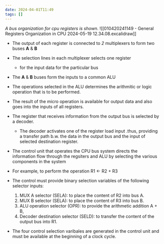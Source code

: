 ```yaml
---
date: 2024-04-01T11:49
tags: []
---
```

*A bus organization for cpu registers is shown.*
![[010420241149 - General Registers Organization in CPU 2024-05-19 12.34.08.excalidraw]]

- The output of each register is connected to *2* multiplexers to form two buses **A** & **B**
- The selection lines in each multiplexer selects one register
	- for the input data for the particular bus 
- The **A** & **B** buses form the inputs to a common ALU
- The operations selected in the ALU determines the arithmitic or logic operation that is to be performed. 
- The result of the micro operation is available for output data and also goes into the inputs of all registers.
- The register that receives information from the output bus is selected by a decoder. 
	- The decoder activates one of the register load input .thus, providing a transfer path b.w. the data in the output bus and the input of selected destination register.

- The control unit that operates the CPU bus system directs the information flow through the regsiters and ALU by selecting the various components in the system
- For example, to perform the operation R1 <- R2 + R3
- The control must provide binary selection variables of the following selector inputs:
	1. MUX A selector (SELA): to place the content of R2 into bus A.
	2. MUX B selector (SELA): to place the content of R3 into bus B.
	3. ALU operation selector (OPR): to provide the arithmetic addition A + B,
	4. Decoder destination selector (SELD): to transfer the content of the output bus into R1.
- The four control selection varibales are generated in the control unit and must be available at the beginning of a clock cycle.